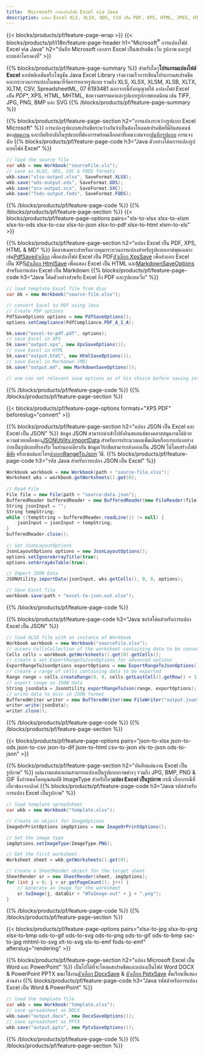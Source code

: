 ```yaml
---
title:  Microsoft การแปลงไฟล์ Excel via Java
description: แปลง Excel XLS, XLSX, ODS, CSV เป็น PDF, XPS, HTML, JPEG, HTML และรูปแบบยอดนิยมอื่น ๆ อีกมากมายด้วยรหัส Java เพียงไม่กี่บรรทัด .
---
```

{{< blocks/products/pf/feature-page-wrap >}}
{{< blocks/products/pf/i18n/feature-page-header h1="Microsoft<sup>&reg;</sup> การแปลงไฟล์ Excel via Java" h2="บันทึก Microsoft เอกสาร Excel เป็นสเปรดชีต เว็บ รูปภาพ และรูปแบบเค้าโครงคงที่" >}}

{{% blocks/products/pf/feature-page-summary %}}
 สำหรับใดๆ**โปรแกรมแปลงไฟล์ Excel** แอปพลิเคชันหรือโซลูชัน Java Excel Library เร่งความเร็วการเขียนโปรแกรมสเปรดชีตและกระบวนการแปลงในขณะที่จัดการหลายรูปแบบ รวมถึง XLS, XLSX, XLSM, XLSB, XLTX, XLTM, CSV, SpreadsheetML, 07 6193481 นอกจากนี้ยังอนุญาตให้ *แปลงไฟล์ Excel เป็น PDF**, XPS, HTML, MHTML, ข้อความธรรมดาและรูปแบบรูปภาพยอดนิยม เช่น TIFF, JPG, PNG, BMP และ SVG
{{% /blocks/products/pf/feature-page-summary %}}

{{% blocks/products/pf/feature-page-section h2="การแปลงระหว่างรูปแบบ Excel Microsoft" %}}
 การแปลงรูปแบบสเปรดชีตระหว่างกันจำเป็นต้องโหลดสเปรดชีตที่มีอินสแตนซ์ของ[สมุดงาน](https://reference.aspose.com/cells/java/com.aspose.cells/Workbook) และบันทึกกลับในรูปแบบที่ต้องการพร้อมเลือกค่าที่เหมาะสมจาก[บันทึกรูปแบบ](https://reference.aspose.com/cells/java/com.aspose.cells/SaveFormat) การแจงนับ
{{% blocks/products/pf/feature-page-code h3="Java ตัวอย่างโค้ดการแปลงรูปแบบไฟล์ Excel" %}}

```cs
// load the source file
var wkb = new Workbook("sourceFile.xls");
// save as XLSX, ODS, SXC & FODS formats
wkb.save("xlsx-output.xlsx", SaveFormat.XLSX);
wkb.save("ods-output.ods", SaveFormat.ODS);
wkb.save("scx-output.scx", SaveFormat.SXC);
wkb.save("fods-output.fods", SaveFormat.FODS);
```
{{% /blocks/products/pf/feature-page-code %}}
{{% /blocks/products/pf/feature-page-section %}}
{{< blocks/products/pf/feature-page-options pairs="xls-to-xlsx xlsx-to-xlsm xlsx-to-ods xlsx-to-csv xlsx-to-json xlsx-to-pdf xlsx-to-html xlsm-to-xls" >}}


{{% blocks/products/pf/feature-page-section h2="แปลง Excel เป็น PDF, XPS, HTML & MD" %}}
 มีคลาสเฉพาะสำหรับควบคุมกระบวนการแปลงสำหรับรูปแบบเอาต์พุตเฉพาะ เช่น[PdfSaveตัวเลือก](https://reference.aspose.com/cells/java/com.aspose.cells/PdfSaveOptions) เพื่อแปลงไฟล์ Excel เป็น PDF[ตัวเลือก XpsSave](https://reference.aspose.com/cells/java/com.aspose.cells/XpsSaveOptions) เพื่อส่งออก Excel เป็น XPS[ตัวเลือก HtmlSave](https://reference.aspose.com/cells/java/com.aspose.cells/HtmlSaveOptions) เพื่อแสดง Excel เป็น HTML และ[MarkdownSaveOptions](https://reference.aspose.com/cells/java/com.aspose.cells/MarkdownSaveOptions) สำหรับการแปลง Excel เป็น Markdown
{{% blocks/products/pf/feature-page-code h3="Java โค้ดตัวอย่างสำหรับ Excel ถึง PDF และรูปแบบเว็บ" %}}

```cs
// load template Excel file from disc
var bk = new Workbook("source-file.xlsx");

// convert Excel to PDF using Java
// Create PDF options
PdfSaveOptions options = new PdfSaveOptions();
options.setCompliance(PdfCompliance.PDF_A_1_A);

bk.save("excel-to-pdf.pdf", options);
// save Excel in XPS
bk.save("output.xps", new XpsSaveOptions());
// save Excel in HTML
bk.save("output.html", new HtmlSaveOptions());
// save Excel in Markdown (MD)
bk.save("output.md", new MarkdownSaveOptions());

// one can set relevant save options as of his choice before saving into relevant format
```
{{% /blocks/products/pf/feature-page-code %}}
{{% /blocks/products/pf/feature-page-section %}}

{{< blocks/products/pf/feature-page-options formats="XPS PDF" beforeslug="convert" >}}

{{% blocks/products/pf/feature-page-section h2="แปลง JSON เป็น Excel และ Excel เป็น JSON" %}}
 ข้อมูล JSON สามารถนำเข้าไปยังอินสแตนซ์ของคลาสสมุดงานได้ด้วยความช่วยเหลือของ[JSONUtility.importData](https://reference.aspose.com/cells/java/com.aspose.cells/jsonutility#importData) สำหรับการประมวลผลเพิ่มเติมหรือการแปลงอย่างง่ายเป็นรูปแบบที่รองรับ ในทำนองเดียวกัน ข้อมูลเวิร์กชีตสามารถส่งออกเป็น JSON ได้โดยสร้างไฟล์[พิสัย](https://reference.aspose.com/cells/java/com.aspose.cells/range) หรือเซลล์และโทร[ส่งออกRangeToJson](https://reference.aspose.com/cells/java/com.aspose.cells/jsonutility) วิธี.
{{% blocks/products/pf/feature-page-code h3="รหัส Java สำหรับการแปลง JSON เป็น Excel" %}}
```cs
Workbook workbook = new Workbook(path + "source-file.xlsx");
Worksheet wks = workbook.getWorksheets().get(0);
		
// Read File
File file = new File(path + "source-data.json");
BufferedReader bufferedReader = new BufferedReader(new FileReader(file));
String jsonInput = "";
String tempString;
while ((tempString = bufferedReader.readLine()) != null) {
	jsonInput = jsonInput + tempString; 
}
bufferedReader.close();
							
// Set JsonLayoutOptions
JsonLayoutOptions options = new JsonLayoutOptions();
options.setIgnoreArrayTitle(true);
options.setArrayAsTable(true);

// Import JSON Data
JSONUtility.importData(jsonInput, wks.getCells(), 0, 0, options);

// Save Excel file
workbook.save(path + "excel-to-json.out.xlsx");
```
{{% /blocks/products/pf/feature-page-code %}}

{{% blocks/products/pf/feature-page-code h3="Java ซอร์สโค้ดสำหรับการแปลง Excel เป็น JSON" %}}
```cs
// load XLSX file with an instance of Workbook
Workbook workbook = new Workbook("sourceFile.xlsx");
// access CellsCollection of the worksheet containing data to be converted
Cells cells = workbook.getWorksheets().get(0).getCells();
// create & set ExportRangeToJsonOptions for advanced options
ExportRangeToJsonOptions exportOptions = new ExportRangeToJsonOptions();
// create a range of cells containing data to be exported
Range range = cells.createRange(0, 0, cells.getLastCell().getRow() + 1, cells.getLastCell().getColumn() + 1);
// export range as JSON data
String jsonData = JsonUtility.exportRangeToJson(range, exportOptions);
// write data to disc in JSON format
BufferedWriter writer = new BufferedWriter(new FileWriter("output.json"));
writer.write(jsonData);
writer.close();    
```
{{% /blocks/products/pf/feature-page-code %}}
{{% /blocks/products/pf/feature-page-section %}}

{{< blocks/products/pf/feature-page-options pairs="json-to-xlsx json-to-ods json-to-csv json-to-dif json-to-html csv-to-json xls-to-json ods-to-json" >}}

{{% blocks/products/pf/feature-page-section h2="บันทึกแผ่นงาน Excel เป็นรูปภาพ" %}}
 แผ่นงานแต่ละแผ่นสามารถแปลงเป็นรูปแบบภาพต่างๆ รวมถึง JPG, BMP, PNG & GIF ซึ่งกำหนดโดยคุณสมบัติ ImageType สำหรับใดๆ**แปลง Excel เป็นรูปภาพ** กรณี เลือกกรณีที่เกี่ยวข้องจากลิงค์
{{% blocks/products/pf/feature-page-code h3="Java รหัสสำหรับการแปลง Excel เป็นรูปภาพ" %}}
```cs
// load template spreadsheet
var wkb = new Workbook("template.xlsx");

// Create an object for ImageOptions
ImageOrPrintOptions imgOptions = new ImageOrPrintOptions();

// Set the image type
imgOptions.setImageType(ImageType.PNG);

// Get the first worksheet.
Worksheet sheet = wkb.getWorksheets().get(0);

// Create a SheetRender object for the target sheet
SheetRender sr = new SheetRender(sheet, imgOptions);
for (int j = 0; j < sr.getPageCount(); j++) {
	// Generate an image for the worksheet
	sr.toImage(j, dataDir + "WToImage-out" + j + ".png");
}
```
{{% /blocks/products/pf/feature-page-code %}}
{{% /blocks/products/pf/feature-page-section %}}

{{< blocks/products/pf/feature-page-options pairs="xlsx-to-jpg xlsx-to-png xlsx-to-bmp ods-to-gif ods-to-svg ods-to-png ods-to-gif ods-to-bmp sxc-to-jpg mhtml-to-svg xlt-to-svg xls-to-emf fods-to-emf" afterslug="rendering" >}}

{{% blocks/products/pf/feature-page-section h2="แปลง Microsoft Excel เป็น Word และ PowerPoint" %}}
 เป็นไปได้ที่จะโหลดสเปรดชีตและแปลงเป็นไฟล์ Word DOCX & PowerPoint PPTX ขณะใช้งาน[ตัวเลือก DocxSave](https://reference.aspose.com/cells/java/com.aspose.cells/DocxSaveOptions) & [ตัวเลือก PptxSave](https://reference.aspose.com/cells/java/com.aspose.cells/PptxSaveOptions) ชั้นเรียนที่แสดงด้านล่าง
{{% blocks/products/pf/feature-page-code h3="Java รหัสสำหรับการแปลง Excel เป็น Word & PowerPoint" %}}
```cs
// load the template file
var wkb = new Workbook("template.xlsx");
// save spreadsheet as DOCX
wkb.save("output.docx", new DocxSaveOptions());
// save spreadsheet as PPTX
wkb.save("output.pptx", new PptxSaveOptions());
```
{{% /blocks/products/pf/feature-page-code %}}
{{% /blocks/products/pf/feature-page-section %}}
